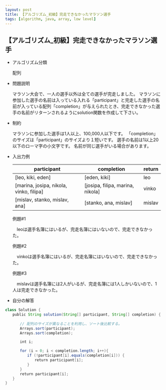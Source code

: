 ```yaml
---
layout: post
title: 【アルゴリズム_初級】完走できなかったマラソン選手
tags: [algorithm, java, array, low level]
---
```


## 【アルゴリズム_初級】完走できなかったマラソン選手

* アルゴリズム分類

  配列

* 問題説明

  マラソン大会で、一人の選手以外は全ての選手が完走しました。
  マラソンに参加した選手の名前は入っている入れる「participant」と完走した選手の名前が入っている配列「completion」が与えられたとき、完走できなかった選手の名前がリターンされるようにsolution関数を作成して下さい。

* 制約

  マラソンに参加した選手は1人以上、100,000人以下です。
  「completion」のサイズは「participant」のサイズより１短いです。
  選手の名前は1以上20以下のローマ字の小文字です。
  名前が同じ選手がいる場合があります。
  
* 入出力例

  | **participant**                         | **completion**                   | **return** |
  | --------------------------------------- | -------------------------------- | ---------- |
  | [leo, kiki, eden]                       | [eden, kiki]                     | leo        |
  | [marina, josipa, nikola, vinko, filipa] | [josipa, filipa, marina, nikola] | vinko      |
  | [mislav, stanko, mislav, ana]           | [stanko, ana, mislav]            | mislav     |

  例題#1
  
  　leoは選手名簿にはいるが、完走名簿にはいないので、完走できなかった。
  
  例題#2
  
  　vinkoは選手名簿にはいるが、完走名簿にはいないので、完走できなかった。

  例題#3
  
  　mislavは選手名簿には2人がいるが、完走名簿には1人しかいないので、1人は完走できなかった。

* 自分の解答


```java
class Solution {
　　public String solution(String[] participant, String[] completion) {
  
　　　　// 配列のサイズが異なることを利用し、ソート後比較する。
　　　　Arrays.sort(participant);
　　　　Arrays.sort(completion);

　　　　int i;

　　　　for (i = 0; i < completion.length; i++){
　　　　　　if (!participant[i].equals(completion[i])) {
　　　　　　　　return participant[i];
　　　　　　}
　　　　}
　　　　return participant[i];
　　}
}
```